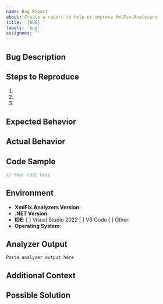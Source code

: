 ```yaml
---
name: Bug Report
about: Create a report to help us improve XmlFix.Analyzers
title: '[BUG] '
labels: 'bug'
assignees: ''
---
```


## Bug Description
<!-- A clear and concise description of what the bug is -->

## Steps to Reproduce
<!-- Steps to reproduce the behavior -->
1.
2.
3.

## Expected Behavior
<!-- What you expected to happen -->

## Actual Behavior
<!-- What actually happened -->

## Code Sample
<!-- If applicable, provide a minimal code sample that reproduces the issue -->
```csharp
// Your code here
```

## Environment
- **XmlFix.Analyzers Version**:
- **.NET Version**:
- **IDE**: [ ] Visual Studio 2022 [ ] VS Code [ ] Other:
- **Operating System**:

## Analyzer Output
<!-- If applicable, include the diagnostic message or error -->
```
Paste analyzer output here
```

## Additional Context
<!-- Add any other context about the problem here -->

## Possible Solution
<!-- If you have suggestions on how to fix the issue -->